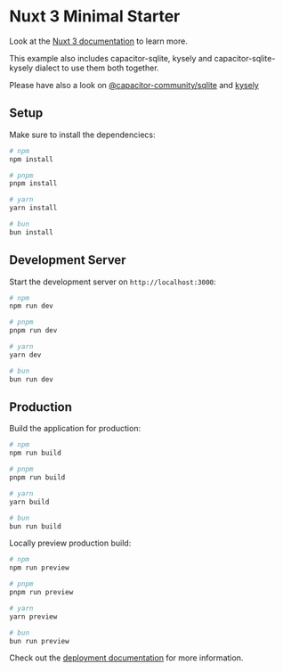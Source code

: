 # Nuxt 3 Minimal Starter

Look at the [Nuxt 3 documentation](https://nuxt.com/docs/getting-started/introduction) to learn more.

This example also includes capacitor-sqlite, kysely and capacitor-sqlite-kysely dialect to use them both together.

Please have also a look on [@capacitor-community/sqlite](https://github.com/capacitor-community/sqlite) and [kysely](https://github.com/kysely-org/kysely)

## Setup

Make sure to install the dependenciecs:

```bash
# npm
npm install

# pnpm
pnpm install

# yarn
yarn install

# bun
bun install
```

## Development Server

Start the development server on `http://localhost:3000`:

```bash
# npm
npm run dev

# pnpm
pnpm run dev

# yarn
yarn dev

# bun
bun run dev
```

## Production

Build the application for production:

```bash
# npm
npm run build

# pnpm
pnpm run build

# yarn
yarn build

# bun
bun run build
```

Locally preview production build:

```bash
# npm
npm run preview

# pnpm
pnpm run preview

# yarn
yarn preview

# bun
bun run preview
```

Check out the [deployment documentation](https://nuxt.com/docs/getting-started/deployment) for more information.
